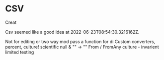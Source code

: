 CSV
===

Creat

Csv seemed like a good idea at 2022-06-23T08:54:30.3216162Z.

Not for editing or two way mod
pass a function for di
Custom converters, percent, culture!
scientific
null & "" -> ""
From / FromAny
culture - invarient limited testing